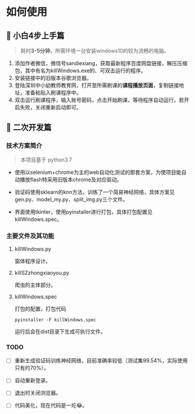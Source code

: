 # 如何使用
##  🥂 小白4步上手篇
> 耗时**3-5分钟**，所需环境一台安装windows10的较为流畅的电脑。
1. 添加作者微信，微信号sandiexiang，获取最新程序百度网盘链接，解压压缩包，其中有名为killWindows.exe的、可双击运行的程序。
2. 安装链接中的旧版本谷歌浏览器。
3. 登陆深圳中小幼教师教育网，打开至所需刷课的**课程播放页面**，复制链接地址，准备粘贴入刷课程序中。
4. 双击运行刷课程序，输入账号密码，点击开始刷课，等待程序自动运行，若开启失败，关闭重新启动即可。
## 🥂 二次开发篇
### 技术方案简介
> 本项目基于 python3.7
- 使用以selenium+chrome为主的web自动化测试的那套方案，为使项目能自动播放flash特采用旧版本chrome及对应驱动。

- 验证码使用sklearn的knn方法，训练了一个简易神经网络，具体方案见 gen.py、model_my.py、split_img.py三个文件。

- 界面使用tkinter，使用pyinstaller进行打包，具体打包配置见killWindows.spec。

### 主要文件及其功能

1. killWindows.py

    窗体程序设计。

2. killSZzhongxiaoyou.py

    爬虫的主体部分。

3. killWindows.spec

    打包的配置，打包代码
    ```
    pyinstaller -F killWindows.spec
    ```
    运行后会在dist目录下生成可执行文件。

### TODO
- [ ] 重新生成验证码训练神经网络，目前准确率较低（测试集99.54%，实际使用只有约70%）。
- [ ] 自动重新登录。
- [ ] 退出时关闭浏览器。
- [ ] 代码美化，现在代码是一坨😂。

